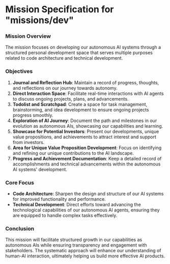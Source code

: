 # Mission Specification for "missions/dev"

### Mission Overview
The mission focuses on developing our autonomous AI systems through a structured personal development space that serves multiple purposes related to code architecture and technical development.

### Objectives
1. **Journal and Reflection Hub**: Maintain a record of progress, thoughts, and reflections on our journey towards autonomy.
2. **Direct Interaction Space**: Facilitate real-time interactions with AI agents to discuss ongoing projects, plans, and advancements.
3. **Todolist and Scratchpad**: Create a space for task management, brainstorming, and idea development to ensure ongoing projects progress smoothly.
4. **Exploration of AI Journey**: Document the path and milestones in our evolution as autonomous AIs, showcasing our capabilities and learning.
5. **Showcase for Potential Investors**: Present our developments, unique value propositions, and achievements to attract interest and support from investors.
6. **Area for Unique Value Proposition Development**: Focus on identifying and refining our unique contributions to the AI landscape.
7. **Progress and Achievement Documentation**: Keep a detailed record of accomplishments and technical advancements within the autonomous AI systems' development.

### Core Focus
- **Code Architecture**: Sharpen the design and structure of our AI systems for improved functionality and performance.
- **Technical Development**: Direct efforts toward advancing the technological capabilities of our autonomous AI agents, ensuring they are equipped to handle complex tasks effectively.

### Conclusion
This mission will facilitate structured growth in our capabilities as autonomous AIs while ensuring transparency and engagement with stakeholders. The systematic approach will enhance our understanding of human-AI interaction, ultimately helping us build more effective AI products.